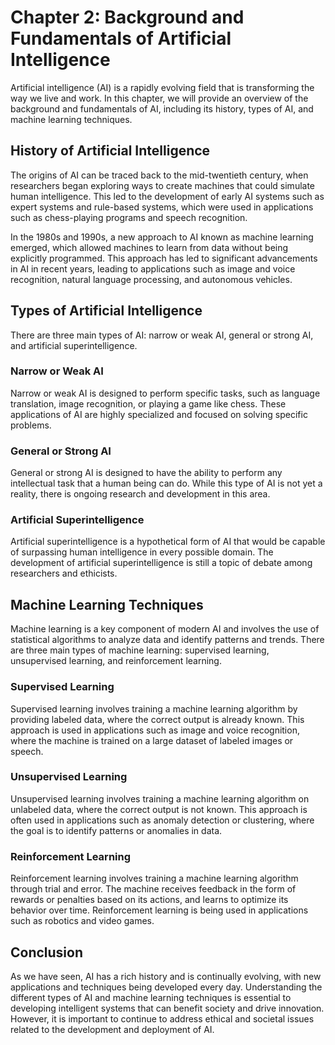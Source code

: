 Chapter 2: Background and Fundamentals of Artificial Intelligence
=================================================================

Artificial intelligence (AI) is a rapidly evolving field that is transforming the way we live and work. In this chapter, we will provide an overview of the background and fundamentals of AI, including its history, types of AI, and machine learning techniques.

History of Artificial Intelligence
----------------------------------

The origins of AI can be traced back to the mid-twentieth century, when researchers began exploring ways to create machines that could simulate human intelligence. This led to the development of early AI systems such as expert systems and rule-based systems, which were used in applications such as chess-playing programs and speech recognition.

In the 1980s and 1990s, a new approach to AI known as machine learning emerged, which allowed machines to learn from data without being explicitly programmed. This approach has led to significant advancements in AI in recent years, leading to applications such as image and voice recognition, natural language processing, and autonomous vehicles.

Types of Artificial Intelligence
--------------------------------

There are three main types of AI: narrow or weak AI, general or strong AI, and artificial superintelligence.

### Narrow or Weak AI

Narrow or weak AI is designed to perform specific tasks, such as language translation, image recognition, or playing a game like chess. These applications of AI are highly specialized and focused on solving specific problems.

### General or Strong AI

General or strong AI is designed to have the ability to perform any intellectual task that a human being can do. While this type of AI is not yet a reality, there is ongoing research and development in this area.

### Artificial Superintelligence

Artificial superintelligence is a hypothetical form of AI that would be capable of surpassing human intelligence in every possible domain. The development of artificial superintelligence is still a topic of debate among researchers and ethicists.

Machine Learning Techniques
---------------------------

Machine learning is a key component of modern AI and involves the use of statistical algorithms to analyze data and identify patterns and trends. There are three main types of machine learning: supervised learning, unsupervised learning, and reinforcement learning.

### Supervised Learning

Supervised learning involves training a machine learning algorithm by providing labeled data, where the correct output is already known. This approach is used in applications such as image and voice recognition, where the machine is trained on a large dataset of labeled images or speech.

### Unsupervised Learning

Unsupervised learning involves training a machine learning algorithm on unlabeled data, where the correct output is not known. This approach is often used in applications such as anomaly detection or clustering, where the goal is to identify patterns or anomalies in data.

### Reinforcement Learning

Reinforcement learning involves training a machine learning algorithm through trial and error. The machine receives feedback in the form of rewards or penalties based on its actions, and learns to optimize its behavior over time. Reinforcement learning is being used in applications such as robotics and video games.

Conclusion
----------

As we have seen, AI has a rich history and is continually evolving, with new applications and techniques being developed every day. Understanding the different types of AI and machine learning techniques is essential to developing intelligent systems that can benefit society and drive innovation. However, it is important to continue to address ethical and societal issues related to the development and deployment of AI.

